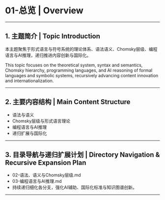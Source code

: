 # 01-总览 | Overview

---

## 1. 主题简介 | Topic Introduction

本主题聚焦于形式语言与符号系统的理论体系、语法语义、Chomsky层级、编程语言与AI推理，递归推进内容创新与国际化。

This topic focuses on the theoretical system, syntax and semantics, Chomsky hierarchy, programming languages, and AI reasoning of formal languages and symbolic systems, recursively advancing content innovation and internationalization.

---

## 2. 主要内容结构 | Main Content Structure

- 语法与语义
- Chomsky层级与形式语言理论
- 编程语言与AI推理
- 递归扩展与国际化

---

## 3. 目录导航与递归扩展计划 | Directory Navigation & Recursive Expansion Plan

- 02-语法、语义与Chomsky层级.md
- 03-编程语言与AI推理.md
- 持续递归细化各分支，强化AI辅助、国际化标准与知识图谱创新。

---
